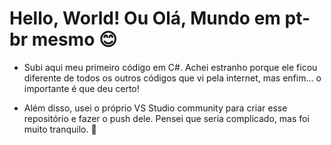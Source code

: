 # Hello, World! Ou Olá, Mundo em pt-br mesmo 😊

- Subi aqui meu primeiro código em C#. Achei estranho porque ele ficou diferente de todos os outros códigos que vi pela internet, mas enfim... o importante é que deu certo!

- Além disso, usei o próprio VS Studio community para criar esse repositório e fazer o push dele. Pensei que seria complicado, mas foi muito tranquilo. 🤘
